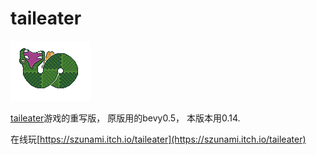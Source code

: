# taileater

![logo of a pixellated snake attempting to eat it's own tail](logo.gif)

[taileater](https://github.com/szunami/taileater)游戏的重写版， 原版用的bevy0.5， 本版本用0.14.

在线玩[https://szunami.itch.io/taileater](https://szunami.itch.io/taileater)